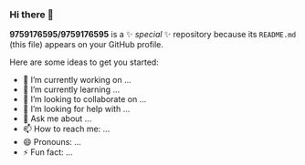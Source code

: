 ### Hi there 👋


**9759176595/9759176595** is a ✨ _special_ ✨ repository because its `README.md` (this file) appears on your GitHub profile.

Here are some ideas to get you started:

- 🔭 I’m currently working on ...
- 🌱 I’m currently learning ...
- 👯 I’m looking to collaborate on ...
- 🤔 I’m looking for help with ...
- 💬 Ask me about ...
- 📫 How to reach me: ...
- 😄 Pronouns: ...
- ⚡ Fun fact: ...

<!-- Hi there, I'm Raj Kamal Shakya - aka Raj 👋
I'm a Student🎓, Undergraduate, Developer....


-🔭 I’m currently working on a my final year project!
-🌱 I’m currently learning Fullstack and Machine Learning
-👯 I’m looking to collaborate with other content creators
-⚡ Fun fact: I love to play cricket and listen music.

Connect with me:
rajkamalshakya2000@gmail.com
 -->
